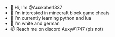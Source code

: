 - 👋 Hi, I’m @Auxkabel1337
- 👀 I’m interested in minecraft block game cheats
- 🌱 I’m currently learning python and lua
- 💞️ I’m white and german
- 📫 Reach me on discord Auxy#1747 (pls not)

<!---
Auxkabel1337/Auxkabel1337 is a ✨ special ✨ repository because its `README.md` (this file) appears on your GitHub profile.
You can click the Preview link to take a look at your changes.
--->
